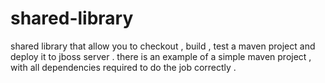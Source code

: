 # shared-library
shared library that allow you to checkout , build , test a maven project and deploy it to jboss server .
there is an example of a simple maven project , with all dependencies required to do the job correctly .
